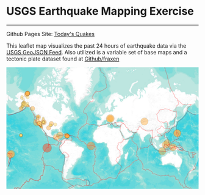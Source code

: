 # USGS Earthquake Mapping Exercise
- - - 

Github Pages Site: [Today's Quakes](https://jjjjjeb.github.io/Todays_quakes/)

This leaflet map visualizes the past 24 hours of earthquake data via the [USGS GeoJSON Feed](http://earthquake.usgs.gov/earthquakes/feed/v1.0/geojson.php). Also utilized is a variable set of base maps and a tectonic plate dataset found at [Github/fraxen](https://github.com/fraxen/tectonicplates)

![map_screenshot](image/map_screenshot.png)